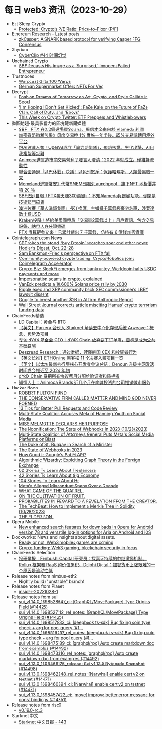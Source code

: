 # 每日 web3 资讯（2023-10-29）

- Eat Sleep Crypto
  - [Protected: Crypto’s P/E Ratio: Price-to-Floor (P/F)](https://eatsleepcrypto.com/price-to-floor-ratio/)
- Ethereum Research - Latest posts
  - [zkCasper: A SNARK based protocol for verifying Casper FFG Consensus](https://ethresear.ch/t/zkcasper-a-snark-based-protocol-for-verifying-casper-ffg-consensus/15559/27)
- Shyrism
  - [CyberClip #44 时间幻觉](https://shyrz.me/cyberclip-44-time-is-an-illusion/)
- Unchained Crypto
  - [SBF Recasts His Image as a ‘Surprised,’ Innocent Failed Entrepreneur](https://unchainedcrypto.com/sbf-recasts-his-image-as-a-surprised-innocent-failed-entrepreneur/)
- Trustnodes
  - [Warpcast Gifts 100 Warps](https://www.trustnodes.com/2023/10/28/warpcast-gifts-100-warps)
  - [German Supermarket Offers NFTs For Veg](https://www.trustnodes.com/2023/10/28/german-supermarket-offers-nfts-for-veg)
- Decrypt
  - [Fashion Dreams of Tomorrow as Art, Crypto, and Style Collide in Seoul](https://decrypt.co/203588/bad-world-fashion-dreams-tomorrow-korea-blockchain-week)
  - ['I'm Hoping I Don't Get Kicked': FaZe Kalei on the Future of FaZe Clan, Call of Duty, and 'Eboys'](https://decrypt.co/203390/faze-kalei-talks-call-duty-eboys-future-faze-clan)
  - [This Week on Crypto Twitter: ETF Preppers and Whistleblowers](https://decrypt.co/203570/this-week-on-crypto-twitter-etf-speculation-whistleblowers)
- 動區動趨-最具影響力的區塊鏈新聞媒體
  - [SBF：FTX 在0.2鎂進場買Solana，堅信本金來自於 Alameda 利潤](https://www.blocktempo.com/sbf-says-he-started-buying-solanas-sol-at-20-cents/)
  - [加密貨幣徵稅苦果》印度交易稅 1% 實施一年半後…95%交易量轉用境外平台](https://www.blocktempo.com/crypto-exchange-coindcx-expects-india-to-lower-tax/)
  - [怕AI毀滅人類！OpenAI成立「算力防衛隊」，預防核爆、生化攻擊、AI自我複製等災難](https://www.blocktempo.com/openai-is-building-a-new-team-preparedness/)
  - [Animoca進軍造市商交易營利？發言人澄清：2022 年就成立，僅維持流動性](https://www.blocktempo.com/animoca-brands-has-been-pitching-market-making-service/)
  - [聯合國通過「以巴休戰」決議！以色列怒斥：保護哈瑪斯、人類最黑暗一天](https://www.blocktempo.com/un-general-assembly-adopts-immediate-humanitarian-truce/)
  - [Memeland進軍幣安》代幣$MEME開啟Launchpool，旗下NFT 地板價井噴 20 ％](https://www.blocktempo.com/binance-launpool-launch-memeland-new-token-meme/)
  - [SBF法庭自曝「FTX每天賺300萬鎂」：不知Alameda負餘額功能、倒閉是技術部門搞鬼](https://www.blocktempo.com/sam-bankman-fried-testimony-in-oct-28/)
  - [澳洲破獲「華人洗錢集團」長江換匯，主嫌擁千萬鎂級豪宅名車，涉案達數十億USD](https://www.blocktempo.com/changjiang-currency-exchange-suspected-of-money-laundering/)
  - [Kraken投降！將給美國國稅局「交易量2萬鎂以上」用戶資訊，包含交易記錄、納稅人身分證號碼](https://www.blocktempo.com/kraken-will-hand-over-some-user-information-to-irs/)
  - [FTX 清算砸盤又來！已累計轉出 7 千萬鎂，仍持有 6 億鎂加密資產](https://www.blocktempo.com/ftx-and-alameda-transfer-7-million-crypto-assest/)
- Cointelegraph.com News
  - [SBF takes the stand, ‘buy Bitcoin’ searches soar and other news: Hodler’s Digest, Oct. 22-28](https://cointelegraph.com/magazine/sbf-takes-the-stand-buy-bitcoin-searches-soar-and-other-news-hodlers-digest-oct-22-28/)
  - [Sam Bankman-Fried's perspective on FTX fall](https://cointelegraph.com/news/sam-bankman-fried-perspective-ftx-alameda-collapse)
  - [Community-powered crypto trading: CryptoRobotics joins Cointelegraph Accelerator](https://cointelegraph.com/news/community-powered-crypto-trading-cryptorobotics-joins-cointelegraph-accelerator)
  - [Crypto Biz: BlockFi emerges from bankruptcy, Worldcoin halts USDC payments and more](https://cointelegraph.com/news/crypto-biz-blockfi-emerges-bankruptcy-worldcoin-halts-usdc-payments)
  - [Impersonation scams in crypto, explained](https://cointelegraph.com/explained/impersonation-scams-in-crypto-explained)
  - [VanEck predicts a 10,600% Solana price rally by 2030](https://cointelegraph.com/news/vaneck-predicts-a-10-600-solana-price-rally-by-2030)
  - [Ripple exec and XRP community back SEC commissioner’s LBRY lawsuit dissent](https://cointelegraph.com/news/ripple-clo-and-xrp-community-back-sec-commissioner-lbry-lawsuit-dissent)
  - [Google to invest another $2B in AI firm Anthropic: Report](https://cointelegraph.com/news/google-to-invest-another-two-billion-in-ai-firm-anthropic)
  - [Wall Street Journal corrects article misciting Hamas’ crypto terrorism funding data](https://cointelegraph.com/news/wall-street-journal-corrects-article-misciting-hamas-crypto-terrorism-funding-data)
- ChainFeeds精选
  - [LD Capital：黄金与 BTC](https://ld-capital.medium.com/ld-capital-%E9%BB%84%E9%87%91%E4%B8%8Ebtc-a9243f179c68)
  - [【英文】Pantera 合伙人 Starknet 解读去中心化存储系统 Arweave：概念、优势及项目](https://www.veradiverdict.com/p/permanent-storage)
  - [专访 dYdX 基金会 CEO：dYdX Chain 放弃链下订单簿，目标是成为公共基础设施](https://www.panewslab.com/zh/articledetails/79o8qrij.html)
  - [Despread Research：通过数据，读懂韩国 CEX 和投资者行为](https://www.techflowpost.com/article/detail_14339.html)
  - [【英文长推】ETHOnline 黑客松 11 个决赛入围项目一览](https://twitter.com/ETHGlobal/status/1717944385021853885)
  - [【英文】以太坊最新执行层核心开发者会议总结：Dencun 升级主网激活时间或会推迟至 2024 年初](https://www.galaxy.com/insights/research/ethereum-all-core-developers-execution-call-173/)
  - [dYdX Chain 将把所有协议费用分配给验证者和质押者](https://www.theblock.co/post/259766/dydx-chain-to-distribute-all-network-fees-to-validators-and-stakers)
  - [知情人士：Animoca Brands 近几个月在向其投资的公司推销做市服务](https://www.theblock.co/post/259751/animoca-brands-has-been-pitching-an-in-house-market-making-service-to-crypto-startups)
- Hacker Noon
  - [ROBERT FULTON FUND](https://hackernoon.com/robert-fulton-fund?source=rss)
  - [THE CONSERVATIVE FIRM CALLED MATTER AND MIND GOD NEVER FORMED](https://hackernoon.com/the-conservative-firm-called-matter-and-mind-god-never-formed?source=rss)
  - [13 Tips for Better Pull Requests and Code Review](https://hackernoon.com/13-tips-for-better-pull-requests-and-code-review?source=rss)
  - [Multi-State Coalition Accuses Meta of Harming Youth on Social Media](https://hackernoon.com/multi-state-coalition-accuses-meta-of-harming-youth-on-social-media?source=rss)
  - [MISS MELMOTTE DECLARES HER PURPOSE](https://hackernoon.com/miss-melmotte-declares-her-purpose?source=rss)
  - [The Noonification: The State of Webhooks in 2023 (10/28/2023)](https://hackernoon.com/10-28-2023-noonification?source=rss)
  - [Multi-State Coalition of Attorneys General Puts Meta's Social Media Platforms on Blast](https://hackernoon.com/multi-state-coalition-of-attorneys-general-puts-metas-social-media-platforms-on-blast?source=rss)
  - [The Duke of St. Bungay in Search of a Minister](https://hackernoon.com/the-duke-of-st-bungay-in-search-of-a-minister?source=rss)
  - [The State of Webhooks in 2023](https://hackernoon.com/the-state-of-webhooks-in-2023?source=rss)
  - [How Good is Google's PaLM API?](https://hackernoon.com/how-good-is-googles-palm-api?source=rss)
  - [Algorithmic Wizardry: Exploiting Graph Theory in the Foreign Exchange](https://hackernoon.com/algorithmic-wizardry-exploiting-graph-theory-in-the-foreign-exchange?source=rss)
  - [62 Stories To Learn About Freelancers](https://hackernoon.com/62-stories-to-learn-about-freelancers?source=rss)
  - [42 Stories To Learn About Gig Economy](https://hackernoon.com/42-stories-to-learn-about-gig-economy?source=rss)
  - [104 Stories To Learn About Hr](https://hackernoon.com/104-stories-to-learn-about-hr?source=rss)
  - [Meta's Alleged Misconduct Spans Over a Decade](https://hackernoon.com/metas-alleged-misconduct-spans-over-a-decade?source=rss)
  - [WHAT CAME OF THE QUARREL.](https://hackernoon.com/what-came-of-the-quarrel?source=rss)
  - [ON THE CULTIVATION OF FRUIT.](https://hackernoon.com/on-the-cultivation-of-fruit?source=rss)
  - [PROBABILITIES IN REGARD TO A REVELATION FROM THE CREATOR.](https://hackernoon.com/probabilities-in-regard-to-a-revelation-from-the-creator?source=rss)
  - [The TechBeat: How to Implement a Merkle Tree in Solidity (10/28/2023)](https://hackernoon.com/10-28-2023-techbeat?source=rss)
  - [THE ELDER SON.](https://hackernoon.com/the-elder-son?source=rss)
- Opera Mobile
  - [New enhanced search features for downloads in Opera for Android version 78 and versatile log-in options for Aria on Android and iOS](https://blogs.opera.com/mobile/2023/10/opera-for-android-78/)
- Blockworks: News and insights about digital assets.
  - [Ready or not, Web3 mobiles games are coming](https://blockworks.co/news/web3-mobiles-games-future)
  - [Crypto funding: Web3 gaming, blockchain security in focus](https://blockworks.co/news/web3-gaming-blockchain-security-blockaid)
- ChainFeeds Selection
  - [投研早报｜Fenbushi Capital 研究员：探索可持续的中继激励机制、Rollup 框架和 RaaS 的价值累积、Delphi Digtal：加密货币上涨艰难的一个原因是流动性低](https://substack.chainfeeds.xyz/p/fenbushi-capital-rollup-raas-delphi)
- Release notes from nimbus-eth2
  - [Nightly build ("unstable" branch)](https://github.com/status-im/nimbus-eth2/releases/tag/nightly)
- Release notes from Planet
  - [insider-20231028-1](https://github.com/Planetable/Planet/releases/tag/insider-20231028-1)
- Release notes from sui
  - [sui_v1.14.0_1698528647_ci: [GraphQL/MovePackage] Type Origins Field (#14425)](https://github.com/MystenLabs/sui/releases/tag/sui_v1.14.0_1698528647_ci)
  - [sui_v1.14.0_1698527112_rel_notes: [GraphQL/MovePackage] Type Origins Field (#14425)](https://github.com/MystenLabs/sui/releases/tag/sui_v1.14.0_1698527112_rel_notes)
  - [sui_v1.14.0_1698517833_ci: [deepbook ts-sdk] Bug fixing coin type check + arg for pool query (#1…](https://github.com/MystenLabs/sui/releases/tag/sui_v1.14.0_1698517833_ci)
  - [sui_v1.14.0_1698516257_rel_notes: [deepbook ts-sdk] Bug fixing coin type check + arg for pool query (#1…](https://github.com/MystenLabs/sui/releases/tag/sui_v1.14.0_1698516257_rel_notes)
  - [sui_v1.14.0_1698475189_ci: [graphql/rpc] Auto create markdown doc from examples (#14492)](https://github.com/MystenLabs/sui/releases/tag/sui_v1.14.0_1698475189_ci)
  - [sui_v1.14.0_1698473316_rel_notes: [graphql/rpc] Auto create markdown doc from examples (#14492)](https://github.com/MystenLabs/sui/releases/tag/sui_v1.14.0_1698473316_rel_notes)
  - [sui_v1.13.0_1698468175_release: Sui v1.13.0 Bytecode Snapshot (#14498)](https://github.com/MystenLabs/sui/releases/tag/sui_v1.13.0_1698468175_release)
  - [sui_v1.13.0_1698462248_rel_notes: [Narwhal] enable cert v2 on testnet (#14471)](https://github.com/MystenLabs/sui/releases/tag/sui_v1.13.0_1698462248_rel_notes)
  - [sui_v1.13.0_1698460394_ci: [Narwhal] enable cert v2 on testnet (#14471)](https://github.com/MystenLabs/sui/releases/tag/sui_v1.13.0_1698460394_ci)
  - [sui_v1.13.0_1698457422_ci: [move] improve better error message for const bindings (#14351)](https://github.com/MystenLabs/sui/releases/tag/sui_v1.13.0_1698457422_ci)
- Release notes from risc0
  - [v0.19.0-rc.3](https://github.com/risc0/risc0/releases/tag/v0.19.0-rc.3)
- Starknet 中文
  - [Starknet 中文日报 - 443](https://starknetzh.substack.com/p/starknet-443)
